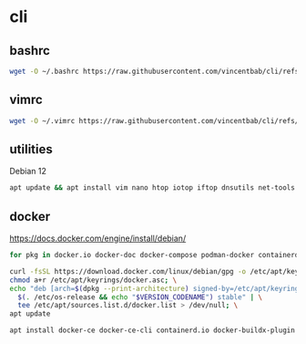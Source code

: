 # cli

## bashrc
```bash
wget -O ~/.bashrc https://raw.githubusercontent.com/vincentbab/cli/refs/heads/main/.bashrc
```

## vimrc
```bash
wget -O ~/.vimrc https://raw.githubusercontent.com/vincentbab/cli/refs/heads/main/.vimrc
```

## utilities
Debian 12
```bash
apt update && apt install vim nano htop iotop iftop dnsutils net-tools whois netcat-openbsd iputils-ping curl wget traceroute rsync git ca-certificates
```

## docker

https://docs.docker.com/engine/install/debian/

```bash
for pkg in docker.io docker-doc docker-compose podman-docker containerd runc; do apt remove $pkg; done;
```

```bash
curl -fsSL https://download.docker.com/linux/debian/gpg -o /etc/apt/keyrings/docker.asc; \
chmod a+r /etc/apt/keyrings/docker.asc; \
echo "deb [arch=$(dpkg --print-architecture) signed-by=/etc/apt/keyrings/docker.asc] https://download.docker.com/linux/debian \
  $(. /etc/os-release && echo "$VERSION_CODENAME") stable" | \
  tee /etc/apt/sources.list.d/docker.list > /dev/null; \
apt update
```

```bash
apt install docker-ce docker-ce-cli containerd.io docker-buildx-plugin docker-compose-plugin
```
